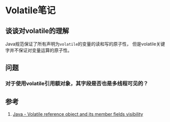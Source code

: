 # Volatile笔记

## 谈谈对volatile的理解

Java规范保证了所有声明为`volatile`的变量的读和写的原子性， 但是volatile关键字并不保证对变量运算的原子性。

## 问题

### 对于使用volatile引用额对象，其字段是否也是多线程可见的？

## 参考

1. [
   Java - Volatile reference object and its member fields visibility](https://www.logicbig.com/tutorials/core-java-tutorial/java-multi-threading/volatile-ref-object.html)